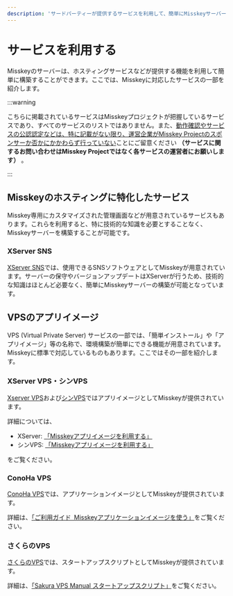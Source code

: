 ```yaml
---
description: 'サードパーティーが提供するサービスを利用して、簡単にMisskeyサーバーを作成することができます。'
---
```


# サービスを利用する

Misskeyのサーバーは、ホスティングサービスなどが提供する機能を利用して簡単に構築することができます。ここでは、Misskeyに対応したサービスの一部を紹介します。

:::warning

こちらに掲載されているサービスはMisskeyプロジェクトが把握しているサービスであり、すべてのサービスのリストではありません。また、<u>動作確認やサービスの公認認定などは、特に記載がない限り、運営企業がMisskey Projectのスポンサーか否かにかかわらず行っていない</u>ことにご留意ください **（サービスに関するお問い合わせはMisskey Projectではなく各サービスの運営者にお願いします）** 。

:::

## Misskeyのホスティングに特化したサービス

Misskey専用にカスタマイズされた管理画面などが用意されているサービスもあります。これらを利用すると、特に技術的な知識を必要とすることなく、Misskeyサーバーを構築することが可能です。

### XServer SNS

[XServer SNS](https://sns.xserver.ne.jp/)では、使用できるSNSソフトウェアとしてMisskeyが用意されています。サーバーの保守やバージョンアップデートはXServerが行うため、技術的な知識はほとんど必要なく、簡単にMisskeyサーバーの構築が可能となっています。

## VPSのアプリイメージ

VPS (Virtual Private Server) サービスの一部では、「簡単インストール」や「アプリイメージ」等の名称で、環境構築が簡単にできる機能が用意されています。Misskeyに標準で対応しているものもあります。ここではその一部を紹介します。

### XServer VPS・シンVPS
[Xserver VPS](https://vps.xserver.ne.jp/)および[シンVPS](https://www.shin-vps.jp/)ではアプリイメージとしてMisskeyが提供されています。

詳細については、

- XServer: [「Misskeyアプリイメージを利用する」](https://vps.xserver.ne.jp/support/manual/man_server_app_use_misskey.php)
- シンVPS: [「Misskeyアプリイメージを利用する」](https://www.shin-vps.jp/support/manual/man_server_app_use_misskey.php)

をご覧ください。

### ConoHa VPS
[ConoHa VPS](https://www.conoha.jp/vps/)では、アプリケーションイメージとしてMisskeyが提供されています。

詳細は、[「ご利用ガイド Misskeyアプリケーションイメージを使う」](https://support.conoha.jp/v/temp-misskey/)をご覧ください。

### さくらのVPS
[さくらのVPS](https://vps.sakura.ad.jp/)では、スタートアップスクリプトとしてMisskeyが提供されています。

詳細は、[「Sakura VPS Manual スタートアップスクリプト」](https://manual.sakura.ad.jp/vps/startupscript/startupscript.html)をご覧ください。
